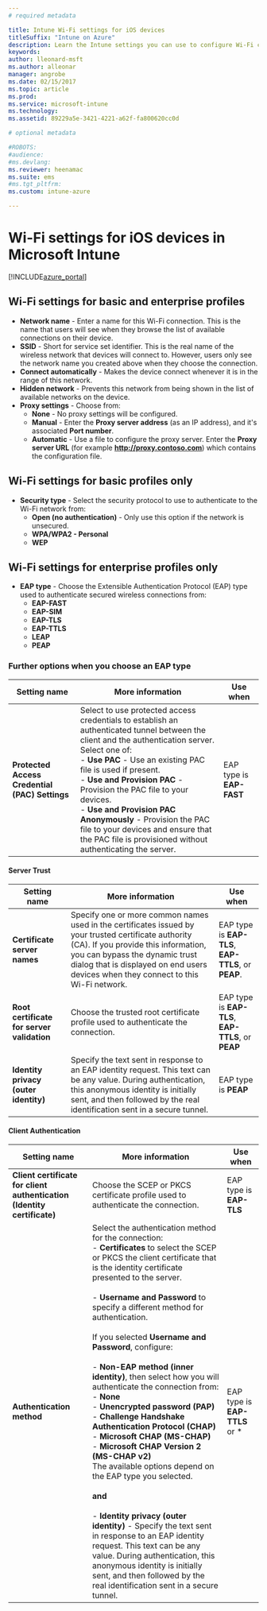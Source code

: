 ```yaml
---
# required metadata

title: Intune Wi-Fi settings for iOS devicestitleSuffix: "Intune on Azure"
description: Learn the Intune settings you can use to configure Wi-Fi connections on iOS devices."
keywords:
author: lleonard-msft
ms.author: alleonar
manager: angrobe
ms.date: 02/15/2017
ms.topic: article
ms.prod:
ms.service: microsoft-intune
ms.technology:
ms.assetid: 89229a5e-3421-4221-a62f-fa800620cc0d

# optional metadata

#ROBOTS:
#audience:
#ms.devlang:
ms.reviewer: heenamac
ms.suite: ems
#ms.tgt_pltfrm:
ms.custom: intune-azure

---
```


# Wi-Fi settings for iOS devices in Microsoft Intune

[!INCLUDE[azure_portal](./includes/azure_portal.md)]



## Wi-Fi settings for basic and enterprise profiles

- **Network name** - Enter a name for this Wi-Fi connection. This is the name that users will see when they browse the list of available connections on their device.
- **SSID** - Short for service set identifier. This is the real name of the wireless network that devices will connect to. However, users only see the network name you created above when they choose the connection.
- **Connect automatically** - Makes the device connect whenever it is in the range of this network.
- **Hidden network** - Prevents this network from being shown in the list of available networks on the device.
- **Proxy settings** - Choose from:
	- **None** - No proxy settings will be configured.
	- **Manual** - Enter the **Proxy server address** (as an IP address), and it's associated **Port number**.
	- **Automatic** - Use a file to configure the proxy server. Enter the **Proxy server URL** (for example **http://proxy.contoso.com**) which contains the configuration file.

## Wi-Fi settings for basic profiles only

- **Security type** - Select the security protocol to use to authenticate to the Wi-Fi network from:
	- **Open (no authentication)** - Only use this option if the network is unsecured.
	- **WPA/WPA2 - Personal**
	- **WEP**

## Wi-Fi settings for enterprise profiles only

- **EAP type** - Choose the Extensible Authentication Protocol (EAP) type used to authenticate secured wireless connections from:
	- **EAP-FAST**
	- **EAP-SIM**
	- **EAP-TLS**
	- **EAP-TTLS**
	- **LEAP**
	- **PEAP**

### Further options when you choose an EAP type


|Setting name|More information|Use when|
|--------------|-------------|----------|
|**Protected Access Credential (PAC) Settings**|Select to use protected access credentials to establish an authenticated tunnel between the client and the authentication server. Select one of:<br>- **Use PAC** - Use an existing PAC file is used if present.<br>- **Use and Provision PAC** - Provision the PAC file to your devices.<br>- **Use and Provision PAC Anonymously** - Provision the PAC file to your devices and ensure that the PAC file is provisioned without authenticating the server.|EAP type is **EAP-FAST**|

#### Server Trust


|Setting name|More information|Use when|
|--------------|-------------|----------|
|**Certificate server names**|Specify one or more common names used in the certificates issued by your trusted certificate authority (CA). If you provide this information, you can bypass the dynamic trust dialog that is displayed on end users devices when they connect to this Wi-Fi network.|EAP type is **EAP-TLS**, **EAP-TTLS**, or **PEAP**.|
|**Root certificate for server validation**|Choose the trusted root certificate profile used to authenticate the connection. |EAP type is **EAP-TLS**, **EAP-TTLS**, or **PEAP**|
|**Identity privacy (outer identity)**|Specify the text sent in response to an EAP identity request. This text can be any value. During authentication, this anonymous identity is initially sent, and then followed by the real identification sent in a secure tunnel.|EAP type is **PEAP**|


#### Client Authentication


|Setting name|More information|Use when|
|--------------|-------------|----------|
|**Client certificate for client authentication (Identity certificate)**|Choose the SCEP or PKCS certificate profile used to authenticate the connection.|EAP type is **EAP-TLS**|
|**Authentication method**|Select the authentication method for the connection:<br>- **Certificates** to select the SCEP or PKCS the client certificate that is the identity certificate presented to the server.<br><br>- **Username and Password** to specify a different method for authentication. <br><br>If you selected **Username and Password**, configure:<br><br>-  **Non-EAP method (inner identity)**, then select how you will authenticate the connection from:<br>- **None**<br>- **Unencrypted password (PAP)**<br>- **Challenge Handshake Authentication Protocol (CHAP)**<br>- **Microsoft CHAP (MS-CHAP)**<br>- **Microsoft CHAP Version 2 (MS-CHAP v2)**<br>The available options depend on the EAP type you selected.<br><br>**and**<br><br>- **Identity privacy (outer identity)** - Specify the text sent in response to an EAP identity request. This text can be any value. During authentication, this anonymous identity is initially sent, and then followed by the real identification sent in a secure tunnel.|EAP type is **EAP-TTLS** or *
